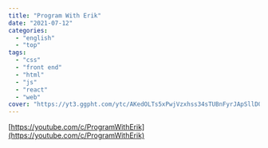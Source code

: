 ```yaml
---
title: "Program With Erik"
date: "2021-07-12"
categories:
  - "english"
  - "top"
tags:
  - "css"
  - "front end"
  - "html"
  - "js"
  - "react"
  - "web"
cover: "https://yt3.ggpht.com/ytc/AKedOLTs5xPwjVzxhss34sTUBnFyrJApSllD0pa3oQaOhw=s88-c-k-c0x00ffffff-no-rj"
---
```


[https://youtube.com/c/ProgramWithErik](https://youtube.com/c/ProgramWithErik)
